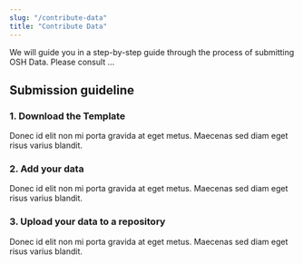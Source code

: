 ```yaml
---
slug: "/contribute-data"
title: "Contribute Data"
---
```


We will guide you in a step-by-step guide through the process of submitting OSH Data. Please consult ...

## Submission guideline

### **1. Download the Template**

Donec id elit non mi porta gravida at eget metus. Maecenas sed diam eget risus varius blandit.

### **2. Add your data**

Donec id elit non mi porta gravida at eget metus. Maecenas sed diam eget risus varius blandit.

### **3. Upload your data to a repository**

Donec id elit non mi porta gravida at eget metus. Maecenas sed diam eget risus varius blandit.
